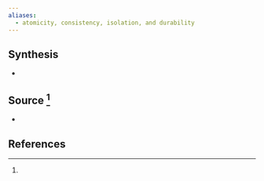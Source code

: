 ```yaml
---
aliases:
  - atomicity, consistency, isolation, and durability
---
```

## Synthesis
- 
## Source [^1]
- 
## References

[^1]:
